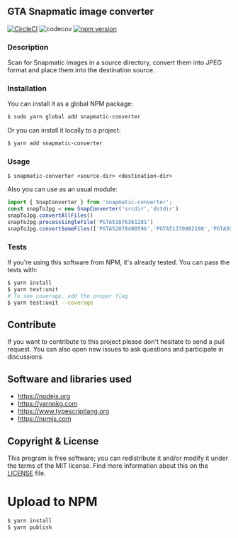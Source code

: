 ## GTA Snapmatic image converter

[![CircleCI](https://circleci.com/gh/islos-efe-eme/snapmatic-converter/tree/master.svg?style=svg)](https://circleci.com/gh/islos-efe-eme/snapmatic-converter/tree/master)
![codecov](https://codecov.io/gh/islos-efe-eme/snapmatic-converter/branch/master/graph/badge.svg)
[![npm version](https://badge.fury.io/js/snapmatic-converter.svg)](https://badge.fury.io/js/snapmatic-converter)

### Description

Scan for Snapmatic images in a source directory, convert them into JPEG format and place them into the destination source.

### Installation

You can install it as a global NPM package:

```sh
$ sudo yarn global add snapmatic-converter
```

Or you can install it locally to a project:

```sh
$ yarn add snapmatic-converter
```

### Usage

```
$ snapmatic-converter <source-dir> <destination-dir>
```

Also you can use as an usual module:

```js
import { SnapConverter } from 'snapmatic-converter';
const snapToJpg = new SnapConverter('srcdir','dstdir')
snapToJpg.convertAllFiles()
snapToJpg.processSingleFile('PGTA51876361281')
snapToJpg.convertSomeFiles(['PGTA52078400596','PGTA51370982198','PGTA5916100621'])
```

### Tests

If you're using this software from NPM, it's already tested. You can pass the tests with:

```sh
$ yarn install
$ yarn test:unit
# To see coverage, add the proper flag
$ yarn test:unit --coverage
```

## Contribute

If you want to contribute to this project please don't hesitate to send a pull request. You can also open new issues to ask questions and participate in discussions.

## Software and libraries used

- https://nodejs.org
- https://yarnpkg.com
- https://www.typescriptlang.org
- https://npmjs.com

## Copyright & License


This program is free software; you can redistribute it and/or modify it under the terms of the MIT license.
Find more information about this on the [LICENSE](LICENSE) file.

# Upload to NPM

```sh
$ yarn install
$ yarn publish
```
